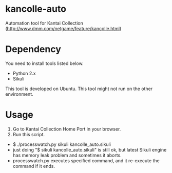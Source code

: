 kancolle-auto
=============

Automation tool for Kantai Collection (http://www.dmm.com/netgame/feature/kancolle.html)

Dependency
==========

You need to install tools listed below.

* Python 2.x
* Sikuli

This tool is developed on Ubuntu. This tool might not run on the other environment.

Usage
=====

1. Go to Kantai Collection Home Port in your browser.
2. Run this script.
 * $ ./processwatch.py sikuli kancolle_auto.sikuli
  * just doing "$ sikuli kancolle_auto.sikuli" is still ok, but latest Sikuli engine has memory leak problem and sometimes it aborts.
  * processwatch.py executes specified command, and it re-execute the command if it ends. 
 
